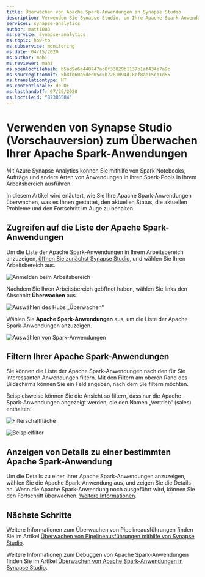 ```yaml
---
title: Überwachen von Apache Spark-Anwendungen in Synapse Studio
description: Verwenden Sie Synapse Studio, um Ihre Apache Spark-Anwendungen zu überwachen.
services: synapse-analytics
author: matt1883
ms.service: synapse-analytics
ms.topic: how-to
ms.subservice: monitoring
ms.date: 04/15/2020
ms.author: mahi
ms.reviewer: mahi
ms.openlocfilehash: b5ad9e6a448747ac8f33829b1137b1af434e7a9c
ms.sourcegitcommit: 5b8fb60a5ded05c5b7281094d18cf8ae15cb1d55
ms.translationtype: HT
ms.contentlocale: de-DE
ms.lasthandoff: 07/29/2020
ms.locfileid: "87385584"
---
```

# <a name="use-synapse-studio-preview-to-monitor-your-apache-spark-applications"></a>Verwenden von Synapse Studio (Vorschauversion) zum Überwachen Ihrer Apache Spark-Anwendungen

Mit Azure Synapse Analytics können Sie mithilfe von Spark Notebooks, Aufträge und andere Arten von Anwendungen in ihren Spark-Pools in Ihrem Arbeitsbereich ausführen.

In diesem Artikel wird erläutert, wie Sie Ihre Apache Spark-Anwendungen überwachen, was es Ihnen gestattet, den aktuellen Status, die aktuellen Probleme und den Fortschritt im Auge zu behalten.

## <a name="access-apache-spark-applications-list"></a>Zugreifen auf die Liste der Apache Spark-Anwendungen

Um die Liste der Apache Spark-Anwendungen in Ihrem Arbeitsbereich anzuzeigen, [öffnen Sie zunächst Synapse Studio](https://web.azuresynapse.net/), und wählen Sie Ihren Arbeitsbereich aus.

![Anmelden beim Arbeitsbereich](./media/common/login-workspace.png)

Nachdem Sie Ihren Arbeitsbereich geöffnet haben, wählen Sie links den Abschnitt **Überwachen** aus.

![Auswählen des Hubs „Überwachen“](./media/common/left-nav.png)

Wählen Sie **Apache Spark-Anwendungen** aus, um die Liste der Apache Spark-Anwendungen anzuzeigen.

 ![Auswählen von Spark-Anwendungen](./media/how-to-monitor-spark-applications/monitor-hub-nav-sparkapplications.png)

## <a name="filter-your-apache-spark-applications"></a>Filtern Ihrer Apache Spark-Anwendungen

Sie können die Liste der Apache Spark-Anwendungen nach den für Sie interessanten Anwendungen filtern. Mit den Filtern am oberen Rand des Bildschirms können Sie ein Feld angeben, nach dem Sie filtern möchten.

Beispielsweise können Sie die Ansicht so filtern, dass nur die Apache Spark-Anwendungen angezeigt werden, die den Namen „Vertrieb“ (sales) enthalten:

![Filterschaltfläche](./media/common/filter-button.png)

![Beispielfilter](./media/how-to-monitor-spark-applications/filter-example.png)

## <a name="view-details-about-a-specific-apache-spark-application"></a>Anzeigen von Details zu einer bestimmten Apache Spark-Anwendung

Um die Details zu einer Ihrer Apache Spark-Anwendungen anzuzeigen, wählen Sie die Apache Spark-Anwendung aus, und zeigen Sie die Details an. Wenn die Apache Spark-Anwendung noch ausgeführt wird, können Sie den Fortschritt überwachen. [Weitere Informationen](apache-spark-applications.md).

## <a name="next-steps"></a>Nächste Schritte

Weitere Informationen zum Überwachen von Pipelineausführungen finden Sie im Artikel [Überwachen von Pipelineausführungen mithilfe von Synapse Studio](how-to-monitor-pipeline-runs.md). 

Weitere Informationen zum Debuggen von Apache Spark-Anwendungen finden Sie im Artikel [Überwachen von Apache Spark-Anwendungen in Synapse Studio](apache-spark-applications.md).